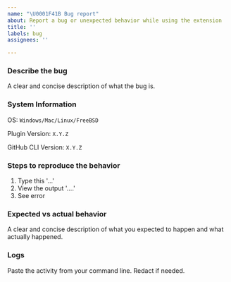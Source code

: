 ```yaml
---
name: "\U0001F41B Bug report"
about: Report a bug or unexpected behavior while using the extension
title: ''
labels: bug
assignees: ''

---
```


### Describe the bug

A clear and concise description of what the bug is.

### System Information
OS: `Windows/Mac/Linux/FreeBSD`

Plugin Version: `X.Y.Z`

GitHub CLI Version: `X.Y.Z`

### Steps to reproduce the behavior

1. Type this '...'
2. View the output '....'
3. See error

### Expected vs actual behavior

A clear and concise description of what you expected to happen and what actually happened.

### Logs

Paste the activity from your command line. Redact if needed.
